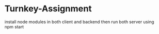 # Turnkey-Assignment

install node modules in both client and backend
then run both server using npm start
